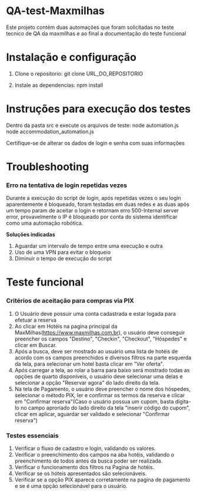 # QA-test-Maxmilhas

Este projeto contém duas automações que foram solicitadas no teste tecnico de QA da maxmilhas e ao final a documentação do teste funcional

# Instalação e configuração

1. Clone o repositorio: git clone URL_DO_REPOSITORIO

2. Instale as dependencias: npm install 

# Instruções para execução dos testes

Dentro da pasta src e execute os arquivos de teste:
node automation.js
node accommodation_automation.js

Certifique-se de alterar os dados de login e senha com suas informações

# Troubleshooting

### Erro na tentativa de login repetidas vezes

Durante a execução do script de login, após repetidas vezes o seu login aparentemente é bloqueado, foram testadas em duas redes e as duas após 
um tempo param de aceitar o login e retornam erro 500-Internal server error, provavelmente o IP é bloqueado por conta do sistema identificar como uma 
automação robótica.

**Soluções indicadas**
1. Aguardar um intervalo de tempo entre uma execução e outra
2. Uso de uma VPN para evitar o bloqueio
3. Diminuir o tempo de execução do script


# Teste funcional

### Critérios de aceitação para compras via PIX

1. O Usuário deve possuir uma conta cadastrada e estar logada para efetuar a reserva
2. Ao clicar em Hotéis na pagina principal da MaxMilhas(https://www.maxmilhas.com.br), o usuário deve conseguir preencher os campos "Destino", "Checkin", "Checkout", "Hóspedes" e clicar em Buscar.
3. Após a busca, deve ser mostrado ao usuário uma lista de hotéis de acordo com os campos preenchidos e diversos filtros na parte esquerda da tela, para selecionar um hotel basta clicar em "Ver oferta".
4. Após carregar a tela, ao rolar a barra para baixo será mostrado todas as opções de quarto disponíveis, o usuário deve selecionar uma delas e selecionar a opção "Reservar agora" do lado direito da tela.
5. Na tela de Pagamento, o usuário deve preencher o nome dos hóspedes, selecionar o método PIX, ler e confirmar os termos da reserva e clicar em "Confirmar reserva"(Caso o usuário possua um cupom, basta digita-lo no campo aproriado do lado direito da tela "inserir código do cupom", clicar em aplicar, aguardar ser validado e selecionar "Confirmar reserva")

### Testes essenciais

1. Verificar o fluxo de cadastro e login, validando os valores.
2. Verificar o preenchimento dos campos na aba hotéis, validando o preenchimento de todos antes da busca poder ser realizada.
3. Verificar o funcionamento dos filtros na Pagina de hotéis.
4. Verificar se os hóteis apresentados são selecionáveis.
5. Verificar se a opção PIX aparece corretamente na pagina de pagamento e se é uma opção selecionável para o usuário.